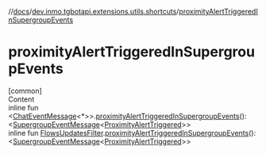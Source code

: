 //[docs](../../index.md)/[dev.inmo.tgbotapi.extensions.utils.shortcuts](index.md)/[proximityAlertTriggeredInSupergroupEvents](proximity-alert-triggered-in-supergroup-events.md)



# proximityAlertTriggeredInSupergroupEvents  
[common]  
Content  
inline fun <[ChatEventMessage](../dev.inmo.tgbotapi.types.message.abstracts/-chat-event-message/index.md)<*>>.[proximityAlertTriggeredInSupergroupEvents](proximity-alert-triggered-in-supergroup-events.md)(): <[SupergroupEventMessage](../dev.inmo.tgbotapi.types.message.abstracts/-supergroup-event-message/index.md)<[ProximityAlertTriggered](../dev.inmo.tgbotapi.types.message.ChatEvents/-proximity-alert-triggered/index.md)>>  
inline fun [FlowsUpdatesFilter](../dev.inmo.tgbotapi.updateshandlers/-flows-updates-filter/index.md).[proximityAlertTriggeredInSupergroupEvents](proximity-alert-triggered-in-supergroup-events.md)(): <[SupergroupEventMessage](../dev.inmo.tgbotapi.types.message.abstracts/-supergroup-event-message/index.md)<[ProximityAlertTriggered](../dev.inmo.tgbotapi.types.message.ChatEvents/-proximity-alert-triggered/index.md)>>  



